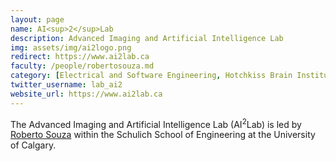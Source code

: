 ```yaml
---
layout: page
name: AI<sup>2</sup>Lab
description: Advanced Imaging and Artificial Intelligence Lab
img: assets/img/ai2logo.png
redirect: https://www.ai2lab.ca
faculty: /people/robertosouza.md
category: [Electrical and Software Engineering, Hotchkiss Brain Institute]
twitter_username: lab_ai2
website_url: https://www.ai2lab.ca
---
```


The Advanced Imaging and Artificial Intelligence Lab (AI<sup>2</sup>Lab) is led by [Roberto Souza](/_people/roberto_souza.md) within the Schulich School of Engineering at the University of Calgary.